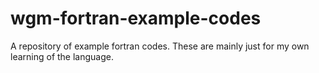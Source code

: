 # wgm-fortran-example-codes
A repository of example fortran codes.  These are mainly just for my own learning of the language.
